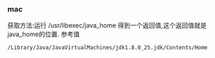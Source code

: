 ### mac
获取方法:运行 /usr/libexec/java_home 得到一个返回值,这个返回值就是java_home的位置.
参考值
```
/Library/Java/JavaVirtualMachines/jdk1.8.0_25.jdk/Contents/Home
```

